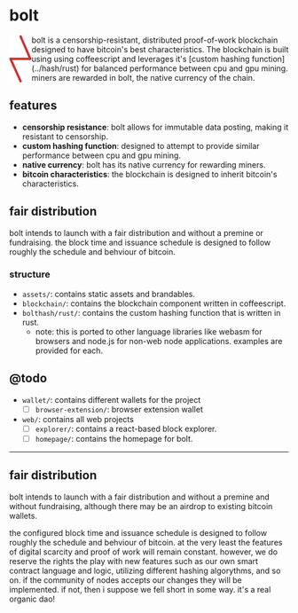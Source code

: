 # bolt
<img src="assets/bolt-reverse.svg" height="85" align="left" />
bolt is a censorship-resistant, distributed proof-of-work blockchain designed 
to have bitcoin's best characteristics. The blockchain is built using using 
coffeescript and leverages it's [custom hashing function](../hash/rust) for 
balanced performance between cpu and gpu mining. miners are rewarded in bolt,
the native currency of the chain.

## features

- **censorship resistance**: bolt allows for immutable data posting, making it resistant to censorship.
- **custom hashing function**: designed to attempt to provide similar performance between cpu and gpu mining.
- **native currency**: bolt has its native currency for rewarding miners.
- **bitcoin characteristics**: the blockchain is designed to inherit bitcoin's characteristics.

## fair distribution
bolt intends to launch with a fair distribution and without a premine or fundraising.
the block time and issuance schedule is designed to follow roughly the 
schedule and behviour of bitcoin.

### structure

- `assets/`: contains static assets and brandables.
- `blockchain/`: contains the blockchain component written in coffeescript.
- `bolthash/rust/`: contains the custom hashing function that is written in rust.
  - note: this is ported to other language libraries like webasm for browsers and node.js for non-web node applications. examples are provided for each.

## @todo
- `wallet/`: contains different wallets for the project
  - [ ] `browser-extension/`: browser extension wallet
- `web/`: contains all web projects
  - [ ] `explorer/`: contains a react-based block explorer.
  - [ ] `homepage/`: contains the homepage for bolt.

---

## fair distribution
bolt intends to launch with a fair distribution and without a premine and
without fundraising, although there may be an airdrop to existing bitcoin
wallets.

the configured block time and issuance schedule is designed to follow 
roughly the schedule and behviour of bitcoin. at the very least the features of 
digital scarcity and proof of work will remain constant. however, we do reserve
the rights the play with new features such as our own smart contract language and
logic, utilizing different hashing algorythms, and so on. if the community of
nodes accepts our changes they will be implemented. if not, then i suppose
we fell short in some way. it's a real organic dao!

